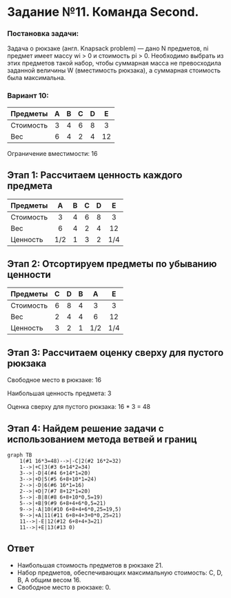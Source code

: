 # Задание №11. Команда Second.
### Постановка задачи:
Задача о рюкзаке (англ. Knapsack problem) — дано N предметов, ni предмет имеет массу wi > 0 и стоимость pi > 0. Необходимо выбрать из этих предметов такой набор, чтобы суммарная масса не превосходила заданной величины W (вместимость рюкзака), а суммарная стоимость была максимальна.

### Вариант 10:

| Предметы  |  A  | B |  C | D |  E |
|:----------|:---:|:-:|:--:|:-:|:--:|
| Стоимость |  3  | 4 | 6  | 8 | 3  |
| Вес       |  6  | 4 | 2  | 4 | 12 |

Ограничение вместимости: 16

## Этап 1: Рассчитаем ценность каждого предмета

| Предметы  |  A  |  B  | C | D  |  E  |
|:----------|:---:|:---:|:-:|:--:| :--:|
| Стоимость |  3  |  4  | 6 | 8  |  3  |
| Вес       |  6  |  4  | 2 | 4  |  12 |
| Ценность  | 1/2 |  1  | 3 | 2  | 1/4 |

## Этап 2: Отсортируем предметы по убыванию ценности

| Предметы  | C  | D | B |  A  |  E  |
|:----------|:--:|:-:|:-:|:---:|:---:|
| Стоимость | 6  | 8 | 4 |  3  |  3  |
| Вес       | 2  | 4 | 4 |  6  | 12  |
| Ценность  | 3  | 2 | 1 | 1/2 | 1/4 |

## Этап 3: Рассчитаем оценку сверху для пустого рюкзака

Свободное место в рюкзаке: 16

Наибольшая ценность предмета: 3

Оценка сверху для пустого рюкзака: 16 * 3 = 48

## Этап 4: Найдем решение задачи с использованием метода ветвей и границ

```mermaid
graph TB
    1(#1 16*3=48)-->|-C|2(#2 16*2=32)
    1-->|+C|3(#3 6+14*2=34)
    3-->|-D|4(#4 6+14*1=20)
    3-->|+D|5(#5 6+8+10*1=24)
    2-->|-D|6(#6 16*1=16)
    2-->|+D|7(#7 8+12*1=20)
    5-->|-B|8(#8 6+8+10*0,5=19)
    5-->|+B|9(#9 6+8+4+6*0,5=21)
    9-->|-A|10(#10 6+8+4+6*0,25=19,5)
    9-->|+A|11(#11 6+8+4+3+0*0,25=21)
    11-->|-E|12(#12 6+8+4+3=21)
    11-->|+E|13(#13 0) 
```
## Ответ
- Наибольшая стоимость предметов в рюкзаке 21.
- Набор предметов, обеспечивающих максимальную стоимость: C, D, B, A общим весом 16.
- Свободное место в рюкзаке: 0.